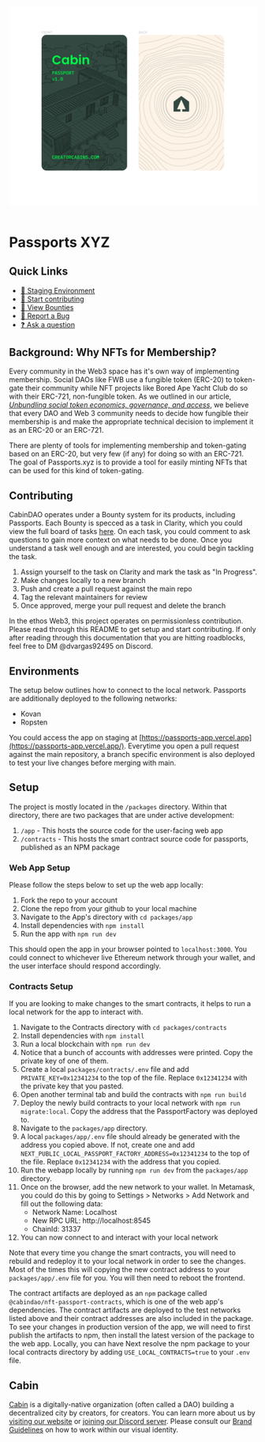 <div align="center">
  <img src='./assets/cabin-passports.png'>
</div>

<br />

# Passports XYZ

## Quick Links

- [🎤 Staging Environment](https://passports-app.vercel.app/)
- [🙋 Start contributing](#Contributing)
- [🎯 View Bounties](https://app.clarity.so/cabin/view/3039c279-2ee2-4da2-a604-dc1c23d5010c)
- [🐞 Report a Bug](https://github.com/CabinDAO/Passports/issues/new)
- [❓ Ask a question](https://github.com/CabinDAO/Passports/discussions)

## Background: Why NFTs for Membership?

Every community in the Web3 space has it's own way of implementing membership.
Social DAOs like FWB use a fungible token (ERC-20) to token-gate their community
while NFT projects like Bored Ape Yacht Club do so with their ERC-721,
non-fungible token. As we outlined in our article, _[Unbundling social token
economics, governance, and
access](https://creators.mirror.xyz/V7Ucba89-3qV9yFxj7Spj7YxjKAhc6TOd8nUcCp9n6k)_,
we believe that every DAO and Web 3 community needs to decide how fungible their
membership is and make the appropriate technical decision to implement it as an
ERC-20 or an ERC-721.

There are plenty of tools for implementing membership and token-gating based on
an ERC-20, but very few (if any) for doing so with an ERC-721. The goal of
Passports.xyz is to provide a tool for easily minting NFTs that can be used for
this kind of token-gating.

## Contributing

CabinDAO operates under a Bounty system for its products, including Passports. Each Bounty is specced as a task in Clarity, which you could view the full board of tasks [here](https://app.clarity.so/cabin/view/3039c279-2ee2-4da2-a604-dc1c23d5010c). On each task, you could comment to ask questions to gain more context on what needs to be done. Once you understand a task well enough and are interested, you could begin tackling the task.

1. Assign yourself to the task on Clarity and mark the task as "In Progress".
1. Make changes locally to a new branch
1. Push and create a pull request against the main repo
1. Tag the relevant maintainers for review
1. Once approved, merge your pull request and delete the branch

In the ethos Web3, this project operates on permissionless contribution. Please read through this README to get setup and start contributing. If only after reading through this documentation that you are hitting roadblocks, feel free to DM @dvargas92495 on Discord.

## Environments

The setup below outlines how to connect to the local network. Passports are additionally deployed to the following networks:

- Kovan
- Ropsten

You could access the app on staging at [https://passports-app.vercel.app](https://passports-app.vercel.app/). Everytime you open a pull request against the main repository, a branch specific environment is also deployed to test your live changes before merging with main.

## Setup

The project is mostly located in the `/packages` directory. Within that directory, there are two packages that are under active development:

1. `/app` - This hosts the source code for the user-facing web app
1. `/contracts` - This hosts the smart contract source code for passports, published as an NPM package

### Web App Setup

Please follow the steps below to set up the web app locally:

1. Fork the repo to your account
1. Clone the repo from your github to your local machine
1. Navigate to the App's directory with `cd packages/app`
1. Install dependencies with `npm install`
1. Run the app with `npm run dev`

This should open the app in your browser pointed to `localhost:3000`. You could connect to whichever live Ethereum network through your wallet, and the user interface should respond accordingly.

### Contracts Setup

If you are looking to make changes to the smart contracts, it helps to run a local network for the app to interact with.

1. Navigate to the Contracts directory with `cd packages/contracts`
1. Install dependencies with `npm install`
1. Run a local blockchain with `npm run dev`
1. Notice that a bunch of accounts with addresses were printed. Copy the private key of one of them.
1. Create a local `packages/contracts/.env` file and add `PRIVATE_KEY=0x12341234` to the top of the file. Replace `0x12341234` with the private key that you pasted.
1. Open another terminal tab and build the contracts with `npm run build`
1. Deploy the newly build contracts to your local network with `npm run migrate:local`. Copy the address that the PassportFactory was deployed to.
1. Navigate to the `packages/app` directory.
1. A local `packages/app/.env` file should already be generated with the address you copied above. If not, create one and add `NEXT_PUBLIC_LOCAL_PASSPORT_FACTORY_ADDRESS=0x12341234` to the top of the file. Replace `0x12341234` with the address that you copied.
1. Run the webapp locally by running `npm run dev` from the `packages/app` directory.
1. Once on the browser, add the new network to your wallet. In Metamask, you could do this by going to Settings > Networks > Add Network and fill out the following data:
   - Network Name: Localhost
   - New RPC URL: http://localhost:8545
   - ChainId: 31337
1. You can now connect to and interact with your local network

Note that every time you change the smart contracts, you will need to rebuild and redeploy it to your local network in order to see the changes. Most of the times this will copying the new contract address to your `packages/app/.env` file for you. You will then need to reboot the frontend.

The contract artifacts are deployed as an `npm` package called `@cabindao/nft-passport-contracts`, which is one of the web app's dependencies. The contract artifacts are deployed to the test networks listed above and their contract addresses are also included in the package. To see your changes in production version of the app, we will need to first publish the artifacts to npm, then install the latest version of the package to the web app. Locally, you can have Next resolve the npm package to your local contracts directory by adding `USE_LOCAL_CONTRACTS=true` to your `.env` file.

## Cabin

[Cabin](https://www.creatorcabins.com) is a digitally-native organization (often
called a DAO) building a decentralized city by creators, for creators. You can
learn more about us by [visiting our website](https://www.creatorcabins.com) or
[joining our Discord server](https://discord.gg/4G6XjsCjM3). Please consult our
[Brand Guidelines](https://github.com/CabinDAO/topo) on how to work
within our visual identity.
